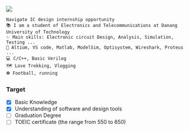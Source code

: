 
<img src="https://readme-typing-svg.herokuapp.com/?font=Righteous&size=35&center=true&vCenter=true&width=1000&height=70&duration=3000&lines=Hi+There!+👋;+I'm+Ba+Thanh!;" />
</h2>

```
Navigate IC design internship opportunity
📚 I am a student of Electronics and Telecommunications at Danang University of Technology
✨ Main skills: Electronic circuit Design, Analysis, Simulation, Testing ...
🔧 Altium, VS code, Matlab, ModelSim, Optisystem, Wireshark, Proteus ...
💻 C/C++, Basic Verilog
🗺 Love Trekking, Vlogging
️⚽ Football, running
```
### Target
- [x] Basic Knowledge
- [x] Understanding of software and design tools
- [ ] Graduation Degree
- [ ] TOEIC certificate (the range from 550 to 650)
